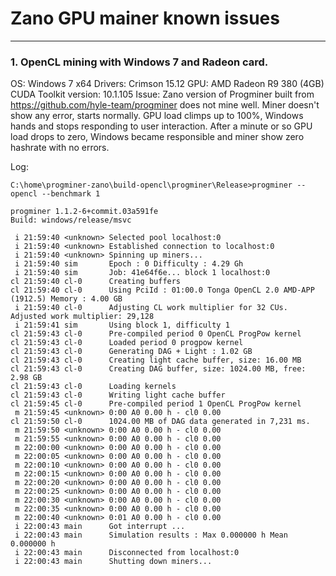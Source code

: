 # Zano GPU mainer known issues
----------

### 1. OpenCL mining with Windows 7 and Radeon card.

OS: Windows 7 x64
Drivers: Crimson 15.12
GPU: AMD Radeon R9 380 (4GB)
CUDA Toolkit version: 10.1.105
Issue:
Zano version of Progminer built from https://github.com/hyle-team/progminer does not mine well.
Miner doesn't show any error, starts normally.
GPU load climps up to 100%, Windows hands and stops responding to user interaction.
After a minute or so GPU load drops to zero, Windows became responsible and miner show zero hashrate with no errors.

Log:


    C:\home\progminer-zano\build-opencl\progminer\Release>progminer --opencl --benchmark 1

    progminer 1.1.2-6+commit.03a591fe
    Build: windows/release/msvc

     i 21:59:40 <unknown> Selected pool localhost:0
     i 21:59:40 <unknown> Established connection to localhost:0
     i 21:59:40 <unknown> Spinning up miners...
     i 21:59:40 sim       Epoch : 0 Difficulty : 4.29 Gh
     i 21:59:40 sim       Job: 41e64f6e... block 1 localhost:0
    cl 21:59:40 cl-0      Creating buffers
    cl 21:59:40 cl-0      Using PciId : 01:00.0 Tonga OpenCL 2.0 AMD-APP (1912.5) Memory : 4.00 GB
     i 21:59:40 cl-0      Adjusting CL work multiplier for 32 CUs. Adjusted work multiplier: 29,128
     i 21:59:41 sim       Using block 1, difficulty 1
    cl 21:59:43 cl-0      Pre-compiled period 0 OpenCL ProgPow kernel
    cl 21:59:43 cl-0      Loaded period 0 progpow kernel
    cl 21:59:43 cl-0      Generating DAG + Light : 1.02 GB
    cl 21:59:43 cl-0      Creating light cache buffer, size: 16.00 MB
    cl 21:59:43 cl-0      Creating DAG buffer, size: 1024.00 MB, free: 2.98 GB
    cl 21:59:43 cl-0      Loading kernels
    cl 21:59:43 cl-0      Writing light cache buffer
    cl 21:59:45 cl-0      Pre-compiled period 1 OpenCL ProgPow kernel
     m 21:59:45 <unknown> 0:00 A0 0.00 h - cl0 0.00
    cl 21:59:50 cl-0      1024.00 MB of DAG data generated in 7,231 ms.
     m 21:59:50 <unknown> 0:00 A0 0.00 h - cl0 0.00
     m 21:59:55 <unknown> 0:00 A0 0.00 h - cl0 0.00
     m 22:00:00 <unknown> 0:00 A0 0.00 h - cl0 0.00
     m 22:00:05 <unknown> 0:00 A0 0.00 h - cl0 0.00
     m 22:00:10 <unknown> 0:00 A0 0.00 h - cl0 0.00
     m 22:00:15 <unknown> 0:00 A0 0.00 h - cl0 0.00
     m 22:00:20 <unknown> 0:00 A0 0.00 h - cl0 0.00
     m 22:00:25 <unknown> 0:00 A0 0.00 h - cl0 0.00
     m 22:00:30 <unknown> 0:00 A0 0.00 h - cl0 0.00
     m 22:00:35 <unknown> 0:00 A0 0.00 h - cl0 0.00
     m 22:00:40 <unknown> 0:01 A0 0.00 h - cl0 0.00
     i 22:00:43 main      Got interrupt ...
     i 22:00:43 main      Simulation results : Max 0.000000 h Mean 0.000000 h
     i 22:00:43 main      Disconnected from localhost:0
     i 22:00:43 main      Shutting down miners...


